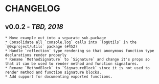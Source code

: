 # CHANGELOG

## v0.0.2 - _TBD, 2018_

    * Move example out into a separate sub-package
    * Consolidate all `console.log` calls into `logUtils` in the `@0xproject/utils` package (#452)
    * Handle `reflection` type rendering so that anonymous function type declarations render properly
    * Rename `MethodSignature` to `Signature` and change it's props so that it can be used to render method and function signatures.
    * Rename `MethodBlock` to `SignatureBlock` since it is not used to render method and function signature blocks.
    * Add support for documenting exported functions.
